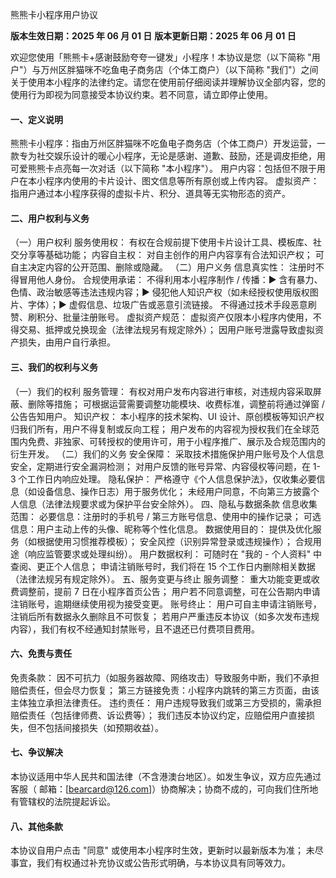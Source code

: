 熊熊卡小程序用户协议

<b>版本生效日期：2025 年 06 月 01 日</b>
<b>版本更新日期：2025 年 06 月 01 日</b>

欢迎您使用「熊熊卡+感谢鼓励夸夸一键发」小程序！本协议是您（以下简称 "用户"）与万州区胖猫咪不吃鱼电子商务店（个体工商户）（以下简称 "我们"）之间关于使用本小程序的法律约定。请您在使用前仔细阅读并理解协议全部内容，您的使用行为即视为同意接受本协议约束。若不同意，请立即停止使用。

#### 一、定义说明

熊熊卡小程序：指由万州区胖猫咪不吃鱼电子商务店（个体工商户）开发运营，一款专为社交娱乐设计的暖心小程序，无论是感谢、道歉、鼓励，还是调皮拒绝，用可爱熊熊卡点亮每一次对话（以下简称 "本小程序"）。
用户内容：包括但不限于用户在本小程序内使用的卡片设计、图文信息等所有原创或上传内容。
虚拟资产：指用户通过本小程序获得的虚拟卡片、积分、道具等无实物形态的资产。

#### 二、用户权利与义务

（一）用户权利
服务使用权：
有权在合规前提下使用卡片设计工具、模板库、社交分享等基础功能；
内容自主权：
对自主创作的用户内容享有合法知识产权；
可自主决定内容的公开范围、删除或隐藏。
（二）用户义务
信息真实性：
注册时不得冒用他人身份。
合规使用承诺：
不得利用本小程序制作 / 传播：▶ 含有暴力、色情、政治敏感等违法违规内容；▶ 侵犯他人知识产权（如未经授权使用版权图片、字体）；▶ 虚假信息、垃圾广告或恶意引流链接。
不得通过技术手段恶意刷赞、刷积分、批量注册账号。
虚拟资产规范：
虚拟资产仅限本小程序内使用，不得交易、抵押或兑换现金（法律法规另有规定除外）；
因用户账号泄露导致虚拟资产损失，由用户自行承担。

#### 三、我们的权利与义务

（一）我们的权利
服务管理：
有权对用户发布内容进行审核，对违规内容采取屏蔽、删除等措施；
可根据运营需要调整功能模块、收费标准，调整前将通过弹窗 / 公告告知用户。
知识产权：
本小程序的技术架构、UI 设计、原创模板等知识产权归我们所有，用户不得复制或反向工程；
用户发布的内容视为授权我们在全球范围内免费、非独家、可转授权的使用许可，用于小程序推广、展示及合规范围内的衍生开发。
（二）我们的义务
安全保障：
采取技术措施保护用户账号及个人信息安全，定期进行安全漏洞检测；
对用户反馈的账号异常、内容侵权等问题，在 1-3 个工作日内响应处理。
隐私保护：
严格遵守《个人信息保护法》，仅收集必要信息（如设备信息、操作日志）用于服务优化；
未经用户同意，不向第三方披露个人信息（法律法规要求或为保护平台安全除外）。
四、隐私与数据条款
信息收集范围：
必要信息：注册时的手机号 / 第三方账号信息、使用中的操作记录；
可选信息：用户主动上传的头像、昵称等个性化信息。
数据使用目的：
提供及优化服务（如根据使用习惯推荐模板）；
安全风控（识别异常登录或违规操作）；
合规用途（响应监管要求或处理纠纷）。
用户数据权利：
可随时在 "我的 - 个人资料" 中查阅、更正个人信息；
申请注销账号时，我们将在 15 个工作日内删除相关数据（法律法规另有规定除外）。
五、服务变更与终止
服务调整：
重大功能变更或收费调整前，提前 7 日在小程序首页公告；
用户若不同意调整，可在公告期内申请注销账号，逾期继续使用视为接受变更。
账号终止：
用户可自主申请注销账号，注销后所有数据永久删除且不可恢复；
若用户严重违反本协议（如多次发布违规内容），我们有权不经通知封禁账号，且不退还已付费项目费用。

#### 六、免责与责任

免责条款：
因不可抗力（如服务器故障、网络攻击）导致服务中断，我们不承担赔偿责任，但会尽力恢复；
第三方链接免责：小程序内跳转的第三方页面，由该主体独立承担法律责任。
违约责任：
用户违规导致我们或第三方受损的，需承担赔偿责任（包括律师费、诉讼费等）；
我们违反本协议约定，应赔偿用户直接损失，但不包括间接损失（如预期收益）。

#### 七、争议解决

本协议适用中华人民共和国法律（不含港澳台地区）。如发生争议，双方应先通过客服（ 邮箱：[bearcard@126.com]）协商解决；协商不成的，可向我们住所地有管辖权的法院提起诉讼。

#### 八、其他条款

本协议自用户点击 "同意" 或使用本小程序时生效，更新时以最新版本为准；
未尽事宜，我们有权通过补充协议或公告形式明确，与本协议具有同等效力。
